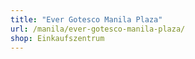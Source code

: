 ```yaml
---
title: "Ever Gotesco Manila Plaza"
url: /manila/ever-gotesco-manila-plaza/
shop: Einkaufszentrum
---
```

